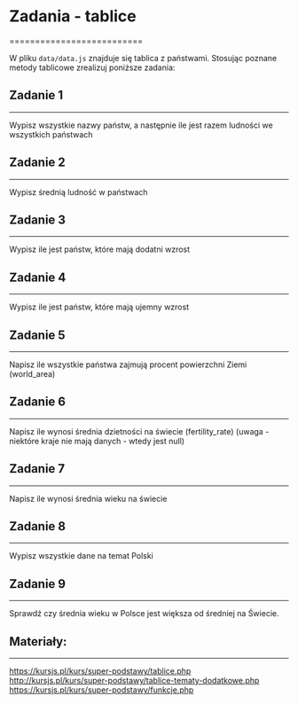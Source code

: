 # Zadania - tablice
==========================


W pliku `data/data.js` znajduje się tablica z państwami.
Stosując poznane metody tablicowe zrealizuj poniższe zadania:


## Zadanie 1
--------------------------
Wypisz wszystkie nazwy państw, a następnie ile jest razem ludności we wszystkich państwach


## Zadanie 2
--------------------------
Wypisz średnią ludność w państwach


## Zadanie 3
--------------------------
Wypisz ile jest państw, które mają dodatni wzrost


## Zadanie 4
--------------------------
Wypisz ile jest państw, które mają ujemny wzrost


## Zadanie 5
--------------------------
Napisz ile wszystkie państwa zajmują procent powierzchni Ziemi (world_area)


## Zadanie 6
--------------------------
Napisz ile wynosi średnia dzietności na świecie (fertility_rate) (uwaga - niektóre kraje nie mają danych - wtedy jest null)


## Zadanie 7
--------------------------
Napisz ile wynosi średnia wieku na świecie


## Zadanie 8
--------------------------
Wypisz wszystkie dane na temat Polski


## Zadanie 9
--------------------------
Sprawdź czy średnia wieku w Polsce jest większa od średniej na Świecie.


## Materiały:
--------------------------
https://kursjs.pl/kurs/super-podstawy/tablice.php
http://kursjs.pl/kurs/super-podstawy/tablice-tematy-dodatkowe.php
https://kursjs.pl/kurs/super-podstawy/funkcje.php